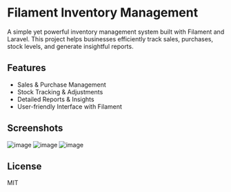 # Filament Inventory Management
A simple yet powerful inventory management system built with Filament and Laravel. This project helps businesses efficiently track sales, purchases, stock levels, and generate insightful reports.

## Features
- Sales & Purchase Management
- Stock Tracking & Adjustments
- Detailed Reports & Insights
- User-friendly Interface with Filament

## Screenshots
![image](https://github.com/user-attachments/assets/917c60a2-a8a8-4895-9863-b8bb4ee10255)
![image](https://github.com/user-attachments/assets/0addc83c-aa13-482d-811b-5419623d0edd)
![image](https://github.com/user-attachments/assets/0dc8075a-b34d-489f-bb88-5e8c12b82cd8)

## License
MIT
